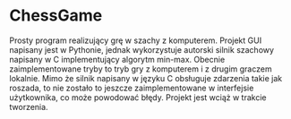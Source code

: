 # ChessGame
Prosty program realizujący grę w szachy z komputerem. Projekt GUI napisany jest w Pythonie, jednak wykorzystuje autorski silnik szachowy napisany w C implementujący algorytm min-max. 
Obecnie zaimplementowane tryby to tryb gry z komputerem i z drugim graczem lokalnie. Mimo że silnik napisany w języku C obsługuje zdarzenia takie jak roszada, to nie zostało to jeszcze zaimplementowane w interfejsie użytkownika, co może powodować błędy. Projekt jest wciąż w trakcie tworzenia.
